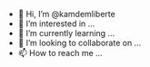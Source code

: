 - 👋 Hi, I’m @kamdemliberte
- 👀 I’m interested in ...
- 🌱 I’m currently learning ...
- 💞️ I’m looking to collaborate on ...
- 📫 How to reach me ...

<!---
kamdemliberte/kamdemliberte is a ✨ special ✨ repository because its `README.md` (this file) appears on your GitHub profile.
You can click the Preview link to take a look at your changes.
--->
